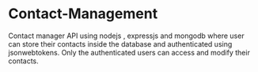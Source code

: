 # Contact-Management
Contact manager API using nodejs , expressjs and mongodb where user can store their contacts inside the database and authenticated using jsonwebtokens. Only the authenticated users can access and modify their contacts. 
